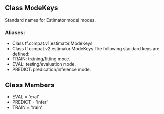 ## Class ModeKeys
Standard names for Estimator model modes.
### Aliases:
- Class tf.compat.v1.estimator.ModeKeys
- Class tf.compat.v2.estimator.ModeKeys
The following standard keys are defined:
- TRAIN: training/fitting mode.
- EVAL: testing/evaluation mode.
- PREDICT: predication/inference mode.
## Class Members
- EVAL = 'eval'
- PREDICT = 'infer'
- TRAIN = 'train'
